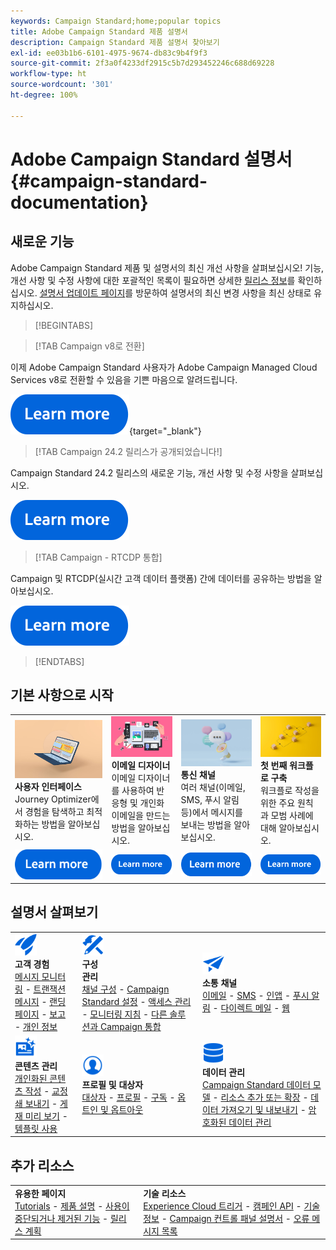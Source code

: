 ```yaml
---
keywords: Campaign Standard;home;popular topics
title: Adobe Campaign Standard 제품 설명서
description: Campaign Standard 제품 설명서 찾아보기
exl-id: ee03b1b6-6101-4975-9674-db83c9b4f9f3
source-git-commit: 2f3a0f4233df2915c5b7d293452246c688d69228
workflow-type: ht
source-wordcount: '301'
ht-degree: 100%

---
```


# Adobe Campaign Standard 설명서 {#campaign-standard-documentation}

## 새로운 기능

Adobe Campaign Standard 제품 및 설명서의 최신 개선 사항을 살펴보십시오! 기능, 개선 사항 및 수정 사항에 대한 포괄적인 목록이 필요하면 상세한 [릴리스 정보](rn/using/release-notes.md)를 확인하십시오. [설명서 업데이트 페이지](rn/using/documentation-updates.md)를 방문하여 설명서의 최신 변경 사항을 최신 상태로 유지하십시오.

>[!BEGINTABS]

>[!TAB Campaign v8로 전환]

이제 Adobe Campaign Standard 사용자가 Adobe Campaign Managed Cloud Services v8로 전환할 수 있음을 기쁜 마음으로 알려드립니다.

[![이미지](assets/do-not-localize/learn-more-button.svg)](https://experienceleague.adobe.com/ko/docs/campaign-web/acs-to-ac/home){target="_blank"}

>[!TAB Campaign 24.2 릴리스가 공개되었습니다!]

Campaign Standard 24.2 릴리스의 새로운 기능, 개선 사항 및 수정 사항을 살펴보십시오.

[![이미지](assets/do-not-localize/learn-more-button.svg)](rn/using/release-notes.md)

>[!TAB Campaign - RTCDP 통합]

Campaign 및 RTCDP(실시간 고객 데이터 플랫폼) 간에 데이터를 공유하는 방법을 알아보십시오.

[![이미지](assets/do-not-localize/learn-more-button.svg)](integrating/using/get-started-sources-destinations.md)

>[!ENDTABS]

## 기본 사항으로 시작

<table style="table-layout:fixed">
  <tr style="border: 0;">
    <td>
    <a href="start/using/about-the-interface.md"><img src="assets/do-not-localize/start-interface.jpeg"></a>
    <div><strong>사용자 인터페이스</strong><br/>Journey Optimizer에서 경험을 탐색하고 최적화하는 방법을 알아보십시오.</div>
    </td>
    <td>
    <a href="designing/using/designing-content-in-adobe-campaign.md"><img src="assets/do-not-localize/start-designer.png"></a>
    <div><strong>이메일 디자이너</strong><br/>이메일 디자이너를 사용하여 반응형 및 개인화 이메일을 만드는 방법을 알아보십시오.</div>
    </td>
    <td>
    <a href="channels/using/get-started-communication-channels.md"><img src="assets/do-not-localize/start-deliveries.jpeg"></a>
    <div><strong>통신 채널</strong><br/>여러 채널(이메일, SMS, 푸시 알림 등)에서 메시지를 보내는 방법을 알아보십시오.
    </td>
    <td>
    <a href="automating/using/building-a-workflow.md"><img src="assets/do-not-localize/start-workflows.jpeg"></a>
    <div><strong>첫 번째 워크플로 구축</strong><br/>워크플로 작성을 위한 주요 원칙과 모범 사례에 대해 알아보십시오.</div>
    </td>
  </tr>
  <tr style="border: 0;">
    <td align="center"><a href="start/using/about-the-interface.md"><img src="assets/do-not-localize/learn-more-button.svg"></a></td>
    <td align="center"><a href="designing/using/designing-content-in-adobe-campaign.md"><img src="assets/do-not-localize/learn-more-button.svg"></a></td>
    <td align="center"><a href="channels/using/get-started-communication-channels.md"><img src="assets/do-not-localize/learn-more-button.svg"></a></td>
    <td align="center"><a href="automating/using/building-a-workflow.md"><img src="assets/do-not-localize/learn-more-button.svg"></a></td>
    </tr>
</table>

## 설명서 살펴보기

<table style="table-layout:auto">
  <tr style="border: 0;">
    <td>
      <img src="assets/do-not-localize/icon-quick-start.svg" width="35px"><br/>
      <strong>고객 경험</strong><br/><a href="sending/using/track-and-monitor.md">메시지 모니터링</a> - <a href="channels/using/getting-started-with-transactional-msg.md">트랜잭션 메시지</a> - <a href="channels/using/getting-started-with-landing-pages.md">랜딩 페이지</a> - <a href="reporting/using/about-dynamic-reports.md">보고</a> - <a href="start/using/privacy-management.md">개인 정보</a>
    </td>
    <td>
      <img src="assets/do-not-localize/icon-configure.svg" width="35px"><br/>
      <strong>구성<br/>관리</strong><br/><a href="administration/using/about-channel-configuration.md">채널 구성</a> - <a href="administration/using/about-campaign-standard-settings.md">Campaign Standard 설정</a>  - <a href="administration/using/about-access-management.md">액세스 관리</a> - <a href="administration/using/monitoring-guidelines.md">모니터링 지침</a> - <a href="integrating/using/get-started-campaign-integrations.md">다른 솔루션과 Campaign 통합</a>
    </td>
    <td>
      <img src="assets/do-not-localize/icon-campaign.svg" width="35px"><br/>
      <strong>소통 채널</strong><br/><a href="channels/using/about-emails.md">이메일</a> - <a href="channels/using/about-sms-messages.md">SMS</a> - <a href="channels/using/about-in-app-messaging.md">인앱</a> - <a href="channels/using/about-push-notifications.md">푸시 알림</a> - <a href="channels/using/about-direct-mail.md">다이렉트 메일</a> - <a href="channels/using/about-direct-mail.md">웹</a>
    </td>
  </tr>
  <tr style="border: 0;">
    <td>
      <img src="assets/do-not-localize/icon-content.svg" width="35px"><br/>
      <strong>콘텐츠 관리</strong><br/><a href="sending/using/design-and-personalize.md">개인화된 콘텐츠 작성</a> - <a href="sending/using/sending-proofs.md">교정쇄 보내기</a> - <a href="sending/using/previewing-messages.md">게재 미리 보기</a> - <a href="sending/using/use-templates.md">템플릿 사용</a>
    </td>
    <td>
      <img src="assets/do-not-localize/icon_profile-audience.svg" width="35px"><br/>
      <strong>프로필 및 대상자</strong><br/><a href="audiences/using/about-audiences.md">대상자</a> - <a href="audiences/using/about-profiles.md">프로필</a> - <a href="audiences/using/about-subscriptions.md">구독</a> - <a href="audiences/using/about-opt-in-and-opt-out-in-campaign.md">옵트인 및 옵트아웃</a>
    </td>
    <td>
      <img src="assets/do-not-localize/icon-data.svg" width="35px"><br/>
      <strong>데이터 관리</strong><br/><a href="developing/using/data-model-concepts.md">Campaign Standard 데이터 모델</a> - <a href="developing/using/key-steps-to-add-a-resource.md">리소스 추가 또는 확장</a> - <a href="automating/using/about-data-import-and-export.md">데이터 가져오기 및 내보내기</a> - <a href="automating/using/managing-encrypted-data.md">암호화된 데이터 관리</a>
    </td>
  </tr>
</table>

## 추가 리소스

<table style="table-layout:fixed"><tr style="border: 0;">
<td><strong>유용한 페이지</strong><br/>
<a href="https://experienceleague.adobe.com/docs/campaign-standard-learn/tutorials/overview.html?lang=ko" target="_blank">Tutorials</a> - <a href="https://helpx.adobe.com/kr/legal/product-descriptions/campaign-standard.html" target="_blank">제품 설명</a> - <a href="rn/using/deprecated-features.md">사용이 중단되거나 제거된 기능</a> - <a href="rn/using/release-planning.md">릴리스 계획</a>
</td>
<td><strong>기술 리소스</strong><br/>
<a href="integrating/using/about-adobe-experience-cloud-triggers.md">Experience Cloud 트리거</a> - <a href="api/using/get-started-apis.md">캠페인 API</a> - <a href="https://helpx.adobe.com/kr/campaign/kb/acs-article-list.html" target="blank">기술 정보</a> - <a href="https://experienceleague.adobe.com/docs/control-panel/using/control-panel-home.html?lang=ko" target="_blank">Campaign 컨트롤 패널 설명서</a> - <a href="https://experienceleague.adobe.com/developer/campaign-errors/error_codes.html?lang=ko">오류 메시지 목록</a>
</td>
</tr></table>